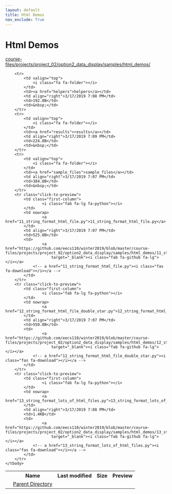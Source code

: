 ```yaml
---
layout: default
title: Html Demos
nav_exclude: True
---
```


# Html Demos

[course-files/projects/project_02/option2_data_display/samples/html_demos/](.)

<table class="tbl-files">
    <tbody>
        <tr>
            <th valign="top"></th>
            <th>Name</th>
            <th>Last modified</th>
            <th>Size</th>
            <th>Preview</th>
        </tr>
        <tr>
            <td valign="top">
                <i class="fa fa-folder-open"></i>
            </td>
            <td><a href="../">Parent Directory</a></td>
            <td>&nbsp;</td>
            <td>&nbsp;</td>
            <td>&nbsp;</td>
        </tr>

        <tr>
            <td valign="top">
                <i class="fa fa-folder"></i>
            </td>
            <td><a href="helpers">helpers</a></td>
            <td align="right">3/17/2019 7:08 PM</td>
            <td>192.0B</td>
            <td>&nbsp;</td>
        </tr>
        <tr>
            <td valign="top">
                <i class="fa fa-folder"></i>
            </td>
            <td><a href="results">results</a></td>
            <td align="right">3/17/2019 7:09 PM</td>
            <td>224.0B</td>
            <td>&nbsp;</td>
        </tr>
        <tr>
            <td valign="top">
                <i class="fa fa-folder"></i>
            </td>
            <td><a href="sample_files">sample_files</a></td>
            <td align="right">3/17/2019 7:07 PM</td>
            <td>384.0B</td>
            <td>&nbsp;</td>
        </tr>
        <tr class="click-to-preview">
            <td class="first-column">
                    <i class="fab fa-lg fa-python"></i>
            </td>
            <td nowrap>
                    <a href="11_string_format_html_file.py">11_string_format_html_file.py</a>
            </td>
            <td align="right">3/17/2019 7:07 PM</td>
            <td>525.0B</td>
            <td>
                    <a href="https://github.com/eecs110/winter2019/blob/master/course-files/projects/project_02/option2_data_display/samples/html_demos/11_string_format_html_file.py" 
                        target="_blank"><i class="fab fa-github fa-lg"></i></a>
                <!-- a href="11_string_format_html_file.py"><i class="fas fa-download"></i></a -->
            </td>
        </tr>
        <tr class="click-to-preview">
            <td class="first-column">
                    <i class="fab fa-lg fa-python"></i>
            </td>
            <td nowrap>
                    <a href="12_string_format_html_file_double_star.py">12_string_format_html_file_double_star.py</a>
            </td>
            <td align="right">3/17/2019 7:07 PM</td>
            <td>550.0B</td>
            <td>
                    <a href="https://github.com/eecs110/winter2019/blob/master/course-files/projects/project_02/option2_data_display/samples/html_demos/12_string_format_html_file_double_star.py" 
                        target="_blank"><i class="fab fa-github fa-lg"></i></a>
                <!-- a href="12_string_format_html_file_double_star.py"><i class="fas fa-download"></i></a -->
            </td>
        </tr>
        <tr class="click-to-preview">
            <td class="first-column">
                    <i class="fab fa-lg fa-python"></i>
            </td>
            <td nowrap>
                    <a href="13_string_format_lots_of_html_files.py">13_string_format_lots_of_html_files.py</a>
            </td>
            <td align="right">3/17/2019 7:08 PM</td>
            <td>1.4KB</td>
            <td>
                    <a href="https://github.com/eecs110/winter2019/blob/master/course-files/projects/project_02/option2_data_display/samples/html_demos/13_string_format_lots_of_html_files.py" 
                        target="_blank"><i class="fab fa-github fa-lg"></i></a>
                <!-- a href="13_string_format_lots_of_html_files.py"><i class="fas fa-download"></i></a -->
            </td>
        </tr>
    </tbody>
</table>

